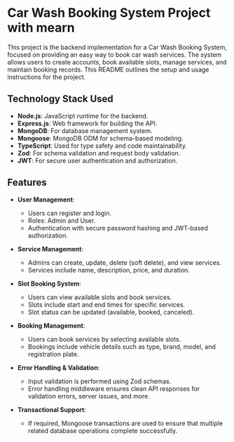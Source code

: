# Car Wash Booking System Project with mearn

This project is the backend implementation for a Car Wash Booking System, focused on providing an easy way to book car wash services. The system allows users to create accounts, book available slots, manage services, and maintain booking records. This README outlines the setup and usage instructions for the project.

## Technology Stack Used

- **Node.js**: JavaScript runtime for the backend.
- **Express.js**: Web framework for building the API.
- **MongoDB**: For database management system.
- **Mongoose**: MongoDB ODM for schema-based modeling.
- **TypeScript**: Used for type safety and code maintainability.
- **Zod**: For schema validation and request body validation.
- **JWT**: For secure user authentication and authorization.

## Features

- **User Management**:
  - Users can register and login.
  - Roles: Admin and User.
  - Authentication with secure password hashing and JWT-based authorization.


- **Service Management**:

  - Admins can create, update, delete (soft delete), and view services.
  - Services include name, description, price, and duration.


- **Slot Booking System**:

  - Users can view available slots and book services.
  - Slots include start and end times for specific services.
  - Slot status can be updated (available, booked, canceled).


- **Booking Management**:

  - Users can book services by selecting available slots.
  - Bookings include vehicle details such as type, brand, model, and registration plate.


- **Error Handling & Validation**:

  - Input validation is performed using Zod schemas.
  - Error handling middleware ensures clean API responses for validation errors, server issues, and more.


- **Transactional Support**:
  - If required, Mongoose transactions are used to ensure that multiple related database operations complete successfully.
